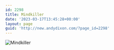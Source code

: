 ```yaml
---
id: 2298
title: Mindkiller
date: '2023-03-17T13:45:28+00:00'
layout: page
guid: 'http://new.andydixon.com/?page_id=2298'
---
```


![Mindkiller](https://i0.wp.com/assets.g8x2.ldn.idrivee2-23.com/posters/Mindkiller%2001.jpg?w=1200&ssl=1 "Mindkiller")